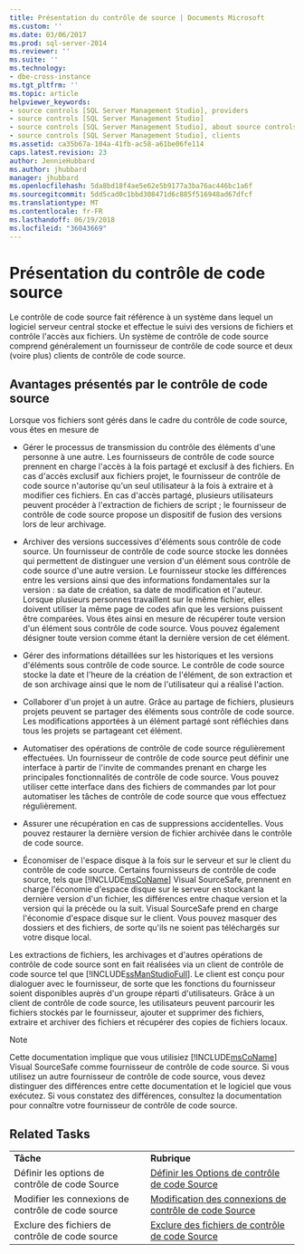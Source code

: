 ```yaml
---
title: Présentation du contrôle de source | Documents Microsoft
ms.custom: ''
ms.date: 03/06/2017
ms.prod: sql-server-2014
ms.reviewer: ''
ms.suite: ''
ms.technology:
- dbe-cross-instance
ms.tgt_pltfrm: ''
ms.topic: article
helpviewer_keywords:
- source controls [SQL Server Management Studio], providers
- source controls [SQL Server Management Studio]
- source controls [SQL Server Management Studio], about source controls
- source controls [SQL Server Management Studio], clients
ms.assetid: ca35b67a-104a-41fb-ac58-a61be06fe114
caps.latest.revision: 23
author: JennieHubbard
ms.author: jhubbard
manager: jhubbard
ms.openlocfilehash: 5da8bd18f4ae5e62e5b9177a3ba76ac446bc1a6f
ms.sourcegitcommit: 5dd5cad0c1bbd308471d6c885f516948ad67dfcf
ms.translationtype: MT
ms.contentlocale: fr-FR
ms.lasthandoff: 06/19/2018
ms.locfileid: "36043669"
---
```

# <a name="source-control-basics"></a>Présentation du contrôle de code source
  Le contrôle de code source fait référence à un système dans lequel un logiciel serveur central stocke et effectue le suivi des versions de fichiers et contrôle l'accès aux fichiers. Un système de contrôle de code source comprend généralement un fournisseur de contrôle de code source et deux (voire plus) clients de contrôle de code source.  
  
## <a name="source-control-benefits"></a>Avantages présentés par le contrôle de code source  
 Lorsque vos fichiers sont gérés dans le cadre du contrôle de code source, vous êtes en mesure de  
  
-   Gérer le processus de transmission du contrôle des éléments d'une personne à une autre. Les fournisseurs de contrôle de code source prennent en charge l'accès à la fois partagé et exclusif à des fichiers. En cas d'accès exclusif aux fichiers projet, le fournisseur de contrôle de code source n'autorise qu'un seul utilisateur à la fois à extraire et à modifier ces fichiers. En cas d'accès partagé, plusieurs utilisateurs peuvent procéder à l'extraction de fichiers de script ; le fournisseur de contrôle de code source propose un dispositif de fusion des versions lors de leur archivage.  
  
-   Archiver des versions successives d'éléments sous contrôle de code source. Un fournisseur de contrôle de code source stocke les données qui permettent de distinguer une version d'un élément sous contrôle de code source d'une autre version. Le fournisseur stocke les différences entre les versions ainsi que des informations fondamentales sur la version : sa date de création, sa date de modification et l'auteur. Lorsque plusieurs personnes travaillent sur le même fichier, elles doivent utiliser la même page de codes afin que les versions puissent être comparées. Vous êtes ainsi en mesure de récupérer toute version d'un élément sous contrôle de code source. Vous pouvez également désigner toute version comme étant la dernière version de cet élément.  
  
-   Gérer des informations détaillées sur les historiques et les versions d'éléments sous contrôle de code source. Le contrôle de code source stocke la date et l'heure de la création de l'élément, de son extraction et de son archivage ainsi que le nom de l'utilisateur qui a réalisé l'action.  
  
-   Collaborer d'un projet à un autre. Grâce au partage de fichiers, plusieurs projets peuvent se partager des éléments sous contrôle de code source. Les modifications apportées à un élément partagé sont réfléchies dans tous les projets se partageant cet élément.  
  
-   Automatiser des opérations de contrôle de code source régulièrement effectuées. Un fournisseur de contrôle de code source peut définir une interface à partir de l'invite de commandes prenant en charge les principales fonctionnalités de contrôle de code source. Vous pouvez utiliser cette interface dans des fichiers de commandes par lot pour automatiser les tâches de contrôle de code source que vous effectuez régulièrement.  
  
-   Assurer une récupération en cas de suppressions accidentelles. Vous pouvez restaurer la dernière version de fichier archivée dans le contrôle de code source.  
  
-   Économiser de l'espace disque à la fois sur le serveur et sur le client du contrôle de code source. Certains fournisseurs de contrôle de code source, tels que [!INCLUDE[msCoName](../includes/msconame-md.md)] Visual SourceSafe, prennent en charge l'économie d'espace disque sur le serveur en stockant la dernière version d'un fichier, les différences entre chaque version et la version qui la précède ou la suit. Visual SourceSafe prend en charge l'économie d'espace disque sur le client. Vous pouvez masquer des dossiers et des fichiers, de sorte qu'ils ne soient pas téléchargés sur votre disque local.  
  
 Les extractions de fichiers, les archivages et d'autres opérations de contrôle de code source sont en fait réalisées via un client de contrôle de code source tel que [!INCLUDE[ssManStudioFull](../includes/ssmanstudiofull-md.md)]. Le client est conçu pour dialoguer avec le fournisseur, de sorte que les fonctions du fournisseur soient disponibles auprès d'un groupe réparti d'utilisateurs. Grâce à un client de contrôle de code source, les utilisateurs peuvent parcourir les fichiers stockés par le fournisseur, ajouter et supprimer des fichiers, extraire et archiver des fichiers et récupérer des copies de fichiers locaux.  
  
> [!NOTE]  
>  Cette documentation implique que vous utilisiez [!INCLUDE[msCoName](../includes/msconame-md.md)] Visual SourceSafe comme fournisseur de contrôle de code source. Si vous utilisez un autre fournisseur de contrôle de code source, vous devez distinguer des différences entre cette documentation et le logiciel que vous exécutez. Si vous constatez des différences, consultez la documentation pour connaître votre fournisseur de contrôle de code source.  
  
## <a name="related-tasks"></a>Related Tasks  
  
|||  
|-|-|  
|**Tâche**|**Rubrique**|  
|Définir les options de contrôle de code Source|[Définir les Options de contrôle de code Source](../../2014/database-engine/set-source-control-options.md)|  
|Modifier les connexions de contrôle de code source|[Modification des connexions de contrôle de code Source](../../2014/database-engine/change-source-control-connections.md)|  
|Exclure des fichiers de contrôle de code source|[Exclure des fichiers de contrôle de code Source](../../2014/database-engine/exclude-files-from-source-control.md)|  
  
  